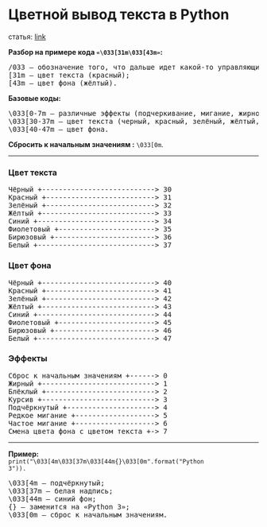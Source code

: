 # Цветной вывод текста в Python
статья: [link](https://all-python.ru/osnovy/tsvetnoj-vyvod-teksta.html)

**Разбор на примере кода <code>«\033[31m\033[43m»</code>:**
<pre>
/033 — обозначение того, что дальше идет какой-то управляющий цветом код;
[31m — цвет текста (красный);
[43m — цвет фона (жёлтый).
</pre>

**Базовые коды:**
<pre>
\033[0-7m — различные эффекты (подчеркивание, мигание, жирность и так далее);
\033[30-37m — цвет текста (черный, красный, зелёный, жёлтый, синий, фиолетовый, сине-голубой, серый);
\033[40-47m — цвет фона.
</pre>

**Сбросить к начальным значениям :** <code>\033[0m</code>.  

------

### Цвет текста
<pre>
Чёрный +---------------------------> 30
Красный +--------------------------> 31
Зелёный +--------------------------> 32
Жёлтый +---------------------------> 33
Синий +----------------------------> 34
Фиолетовый +-----------------------> 35
Бирюзовый +------------------------> 36
Белый +----------------------------> 37
</pre>

### Цвет фона
<pre>
Чёрный +---------------------------> 40
Красный +--------------------------> 41
Зелёный +--------------------------> 42
Жёлтый +---------------------------> 43
Синий +----------------------------> 44
Фиолетовый +-----------------------> 45
Бирюзовый +------------------------> 46
Белый +----------------------------> 47
</pre>

### Эффекты
<pre>
Сброс к начальным значениям +------> 0
Жирный +---------------------------> 1
Блёклый +--------------------------> 2
Курсив +---------------------------> 3
Подчёркнутый +---------------------> 4
Редкое мигание +-------------------> 5
Частое мигание +-------------------> 6
Смена цвета фона с цветом текста +-> 7
</pre>

------

**Пример:**  
<code>print("\033[4m\033[37m\033[44m{}\033[0m".format("Python 3")).</code>
<pre>
\033[4m — подчёркнутый;
\033[37m — белая надпись;
\033[44m — синий фон;
{} — заменится на «Python 3»;
\033[0m — сброс к начальным значениям.
</pre>
